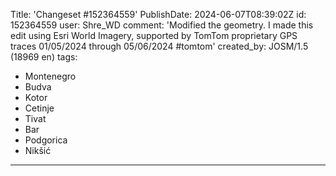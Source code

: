 Title: 'Changeset #152364559'
PublishDate: 2024-06-07T08:39:02Z
id: 152364559
user: Shre_WD
comment: 'Modified the geometry. I made this edit using Esri World Imagery, supported by TomTom proprietary GPS traces 01/05/2024 through 05/06/2024 #tomtom'
created_by: JOSM/1.5 (18969 en)
tags:
- Montenegro
- Budva
- Kotor
- Cetinje
- Tivat
- Bar
- Podgorica
- Nikšić

---
